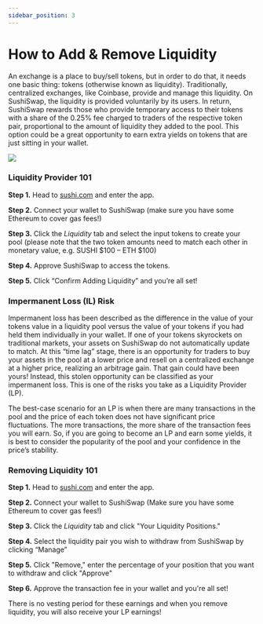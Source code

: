 ```yaml
---
sidebar_position: 3
---
```


# How to Add & Remove Liquidity

An exchange is a place to buy/sell tokens, but in order to do that, it needs one basic thing: tokens (otherwise known as liquidity). Traditionally, centralized exchanges, like Coinbase, provide and manage this liquidity. On SushiSwap, the liquidity is provided voluntarily by its users. In return, SushiSwap rewards those who provide temporary access to their tokens with a share of the 0.25% fee charged to traders of the respective token pair, proportional to the amount of liquidity they added to the pool. This option could be a great opportunity to earn extra yields on tokens that are just sitting in your wallet.

![](/img/tutimg/htarl/htarl1.png)

### Liquidity Provider 101

**Step 1.** Head to [sushi.com](https://www.sushi.com/) and enter the app.

**Step 2.** Connect your wallet to SushiSwap (make sure you have some Ethereum to cover gas fees!)

**Step 3.** Click the _Liquidity_ tab and select the input tokens to create your pool (please note that the two token amounts need to match each other in monetary value, e.g. SUSHI $100 – ETH $100)

**Step 4.** Approve SushiSwap to access the tokens.

**Step 5.** Click “Confirm Adding Liquidity” and you’re all set!

### Impermanent Loss (IL) Risk

Impermanent loss has been described as the difference in the value of your tokens value in a liquidity pool versus the value of your tokens if you had held them individually in your wallet. If one of your tokens skyrockets on traditional markets, your assets on SushiSwap do not automatically update to match. At this “time lag” stage, there is an opportunity for traders to buy your assets in the pool at a lower price and resell on a centralized exchange at a higher price, realizing an arbitrage gain. That gain could have been yours! Instead, this stolen opportunity can be classified as your impermanent loss. This is one of the risks you take as a Liquidity Provider (LP).

The best-case scenario for an LP is when there are many transactions in the pool and the price of each token does not have significant price fluctuations. The more transactions, the more share of the transaction fees you will earn. So, if you are going to become an LP and earn some yields, it is best to consider the popularity of the pool and your confidence in the price’s stability.

### Removing Liquidity 101

**Step 1.** Head to [sushi.com](https://www.sushi.com/) and enter the app.

**Step 2.** Connect your wallet to SushiSwap (Make sure you have some Ethereum to cover gas fees!)

**Step 3.** Click the _Liquidity_ tab and click "Your Liquidity Positions."

**Step 4.** Select the liquidity pair you wish to withdraw from SushiSwap by clicking “Manage”

**Step 5.** Click "Remove," enter the percentage of your position that you want to withdraw and click "Approve"

**Step 6.** Approve the transaction fee in your wallet and you're all set!

There is no vesting period for these earnings and when you remove liquidity, you will also receive your LP earnings!
